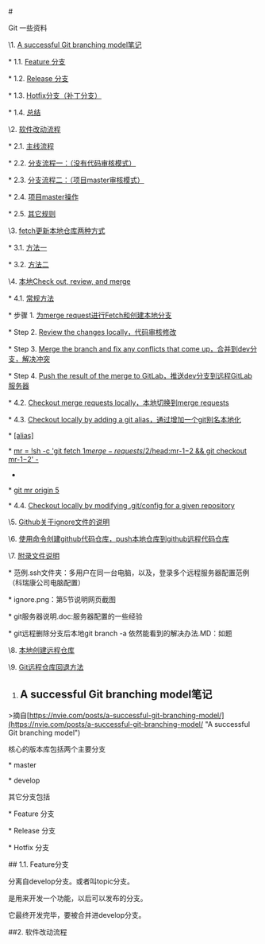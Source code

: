 \#

Git 一些资料



\1. [A successful Git branching model笔记](#1)

\* 1.1. [Feature 分支](#1.1)

\* 1.2. [Release 分支](#1.2)

\* 1.3. [Hotfix分支（补丁分支）](#1.3)

\* 1.4. [总结](#1.4)

\2. [软件改动流程](#2)

\* 2.1. [主线流程](#2.1)

\* 2.2. [分支流程一：（没有代码审核模式）](#2.2)

\* 2.3. [分支流程二：（项目master审核模式）](#2.3)

\* 2.4. [项目master操作](#2.4)

\* 2.5. [其它规则](#2.4)

\3. [fetch更新本地仓库两种方式](#3)

\* 3.1. [方法一](#3.1)

\* 3.2. [方法二](#3.2)

\4. [本地Check out, review, and merge](#4)

\* 4.1. [常规方法](#4.1)

\* 步骤 1. [为merge request进行Fetch和创建本地分支](#4.1a)

\* Step 2. [Review the changes locally，代码审核修改](#4.1b)

\* Step 3. [Merge the branch and fix any conflicts that come up，合并到dev分支，解决冲突](#4.1c)

\* Step 4. [Push the result of the merge to GitLab，推送dev分支到远程GitLab服务器](#4.1d)

\* 4.2. [Checkout merge requests locally，本地切换到merge requests](#4.2)

\* 4.3. [Checkout locally by adding a git alias，通过增加一个git别名本地化](#4.3)

\* [[alias]](#4.3a)

\* [mr = !sh -c 'git fetch $1 merge-requests/$2/head:mr-$1-$2 && git checkout mr-$1-$2' -](#4.3b)

*

\* [git mr origin 5](#4.3c)

\* 4.4. [Checkout locally by modifying .git/config for a given repository](#4.4)

\5. [Github关于ignore文件的说明](#5)

\6. [使用命令创建github代码仓库，push本地仓库到github远程代码仓库](#6)

\7. [附录文件说明](#7)

\* 范例.ssh文件夹：多用户在同一台电脑，以及，登录多个远程服务器配置范例（科瑞康公司电脑配置）

\* ignore.png：第5节说明网页截图

\* git服务器说明.doc:服务器配置的一些经验

\* git远程删除分支后本地git branch -a 依然能看到的解决办法.MD：如题

\8. [本地创建远程仓库](#8)

\9. [Git远程仓库回退方法](GIT远程仓库回退方法.md)



1. ## A successful Git branching model笔记



\>摘自[https://nvie.com/posts/a-successful-git-branching-model/](https://nvie.com/posts/a-successful-git-branching-model/ "A successful Git branching model")



核心的版本库包括两个主要分支



\* master

\* develop



其它分支包括



\* Feature 分支

\* Release 分支

\* Hotfix 分支



\## <a name="1.1"/>1.1. Feature分支



分离自develop分支。或者叫topic分支。



是用来开发一个功能，以后可以发布的分支。



它最终开发完毕，要被合并进develop分支。

##<span name="2"/>2. 软件改动流程